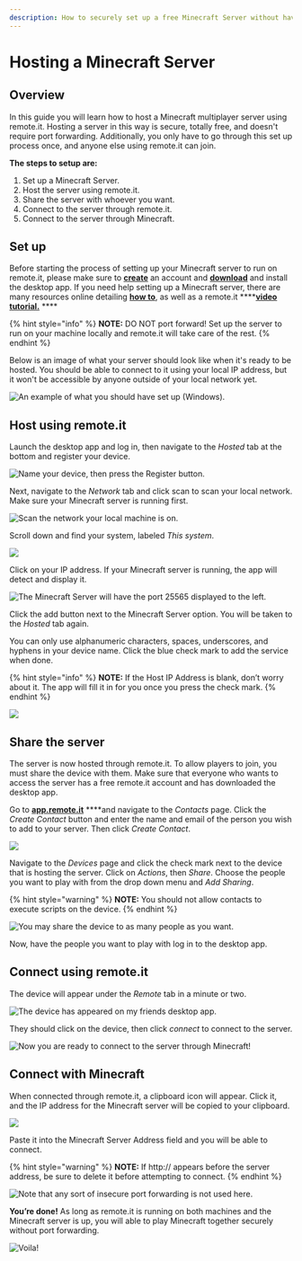 ```yaml
---
description: How to securely set up a free Minecraft Server without having to port forward.
---
```


# Hosting a Minecraft Server

## Overview

In this guide you will learn how to host a Minecraft multiplayer server using remote.it. Hosting a server in this way is secure, totally free, and doesn't require port forwarding. Additionally, you only have to go through this set up process once, and anyone else using remote.it can join.

**The steps to setup are:**

1. Set up a Minecraft Server.
2. Host the server using remote.it.
3. Share the server with whoever you want.
4. Connect to the server through remote.it.
5. Connect to the server through Minecraft.

## Set up

Before starting the process of setting up your Minecraft server to run on remote.it, please make sure to [**create**](https://app.remote.it/auth/#/sign-up) an account and [**download**](https://github.com/remoteit/desktop/releases/latest) and install the desktop app. If you need help setting up a Minecraft server, there are many resources online detailing [**how to**](https://minecraft.gamepedia.com/Tutorials/Setting_up_a_server), as well as a remote.it ****[**video tutorial.**](https://www.youtube.com/watch?v=natSu296POg) ****

{% hint style="info" %}
**NOTE:** DO NOT port forward! Set up the server to run on your machine locally and remote.it will take care of the rest.
{% endhint %}

Below is an image of what your server should look like when it's ready to be hosted. You should be able to connect to it using your local IP address, but it won't be accessible by anyone outside of your local network yet.

![An example of what you should have set up \(Windows\).](../.gitbook/assets/1%20%285%29.png)

## Host using remote.it

Launch the desktop app and log in, then navigate to the _Hosted_ tab at the bottom and register your device.

![Name your device, then press the Register button.](../.gitbook/assets/1-new.PNG)

Next, navigate to the _Network_ tab and click scan to scan your local network. Make sure your Minecraft server is running first. 

![Scan the network your local machine is on.](../.gitbook/assets/2-new.PNG)

Scroll down and find your system, labeled _This system_.

![](../.gitbook/assets/3-new.PNG)

Click on your IP address. If your Minecraft server is running, the app will detect and display it.

![The Minecraft Server will have the port 25565 displayed to the left.](../.gitbook/assets/4-new.PNG)

Click the add button next to the Minecraft Server option. You will be taken to the _Hosted_  tab again. 

You can only use alphanumeric characters, spaces, underscores, and hyphens in your device name. Click the blue check mark to add the service when done.

{% hint style="info" %}
**NOTE:** If the Host IP Address is blank, don’t worry about it. The app will fill it in for you once you press the check mark.
{% endhint %}

![](../.gitbook/assets/5-new.PNG)

## Share the server

The server is now hosted through remote.it. To allow players to join, you must share the device with them. Make sure that everyone who wants to access the server has a free remote.it account and has downloaded the desktop app. 

Go to [**app.remote.it**](https://app.remote.it/auth/#/sign-in) ****and navigate to the _Contacts_ page. Click the _Create Contact_ button and enter the name and email of the person you wish to add to your server. Then click _Create Contact_. 

![](../.gitbook/assets/7%20%283%29.png)

Navigate to the _Devices_ page and click the check mark next to the device that is hosting the server. Click on _Actions_, then _Share_. Choose the people you want to play with from the drop down menu and _Add Sharing_.

{% hint style="warning" %}
**NOTE:** You should not allow contacts to execute scripts on the device.
{% endhint %}

![You may share the device to as many people as you want.](../.gitbook/assets/8%20%281%29.png)

Now, have the people you want to play with log in to the desktop app. 

## Connect using remote.it

The device will appear under the _Remote_ tab in a minute or two. 

![The device has appeared on my friends desktop app.](../.gitbook/assets/use-2.png)

They should click on the device, then click _connect_ to connect to the server. 

![Now you are ready to connect to the server through Minecraft!](../.gitbook/assets/use.png)

## Connect with Minecraft

When connected through remote.it, a clipboard icon will appear. Click it, and the IP address for the Minecraft server will be copied to your clipboard. 

![](../.gitbook/assets/capture.PNG)

Paste it into the Minecraft Server Address field and you will be able to connect.

{% hint style="warning" %}
**NOTE:** If http:// appears before the server address, be sure to delete it before attempting to connect.
{% endhint %}

![Note that any sort of insecure port forwarding is not used here.](../.gitbook/assets/captureserv.PNG)

**You’re done!** As long as remote.it is running on both machines and the Minecraft server is up, you will able to play Minecraft together securely without port forwarding.

![Voila!](../.gitbook/assets/13%20%282%29.png)

